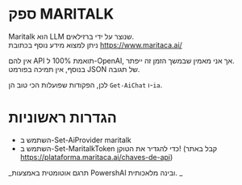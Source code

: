 ﻿# ספק MARITALK

Maritalk הוא LLM שנוצר על ידי ברזילאים.  
ניתן למצוא מידע נוסף בכתובת https://www.maritaca.ai/

אין להם API תואמת 100% ל-OpenAI, אך אני מאמין שבמשך הזמן זה ייפתר.  
בנוסף, אין תמיכה בפורמט JSON של תגובה.  

לכן, הפקודות שפועלות הכי טוב הן `Get-AiChat` ו-`ia`.  


# הגדרות ראשוניות

* השתמש ב-Set-AiProvider maritalk
* השתמש ב-Set-MaritalkToken כדי להגדיר את הטוקן! (קבל באתר https://plataforma.maritaca.ai/chaves-de-api)



<!--PowershaiAiDocBlockStart-->
_תרגם אוטומטית באמצעות PowershAI ובינה מלאכותית. 
_
<!--PowershaiAiDocBlockEnd-->

